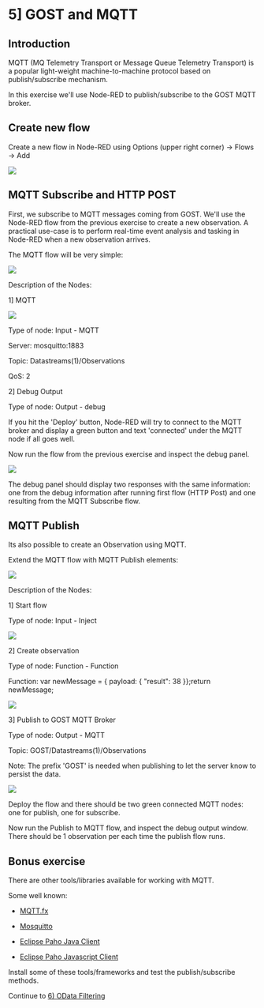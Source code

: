 # 5] GOST and MQTT

## Introduction

MQTT (MQ Telemetry Transport or Message Queue Telemetry Transport) is a popular light-weight machine-to-machine protocol based on publish/subscribe mechanism.

In this exercise we'll use Node-RED to publish/subscribe to the GOST MQTT broker.

## Create new flow

Create a new flow in Node-RED using Options (upper right corner)  -> Flows -> Add

<kbd><img src = "images/nodered_add_flow.png"></kbd>

## MQTT Subscribe and HTTP POST

First, we subscribe to MQTT messages coming from GOST. We'll use the Node-RED flow from the previous exercise to create a new observation. A practical use-case is to perform real-time event analysis and tasking in Node-RED when a new observation arrives.

The MQTT flow will be very simple:

<kbd><img src="images/nodered_mqtt_flow.png"></kbd>


Description of the Nodes:

1] MQTT

<kbd><img src="images/nodered_mqtt.png"></kbd>

Type of node: Input - MQTT

Server: mosquitto:1883

Topic: Datastreams(1)/Observations

QoS: 2

2] Debug Output

Type of node: Output - debug

If you hit the 'Deploy' button, Node-RED will try to connect to the MQTT broker and display a green button and text 'connected' under the MQTT node if all goes well.

Now run the flow from the previous exercise and inspect the debug panel. 

<kbd><img src="images/nodered_mqtt_debug.png"></kbd>

The debug panel should display two responses with the same information: one from the debug information after running first flow (HTTP Post) and one resulting from the MQTT Subscribe flow.

## MQTT Publish

Its also possible to create an Observation using MQTT.

Extend the MQTT flow with MQTT Publish elements:

<kbd><img src="images/nodered_mqtt_publish.png"></kbd>

Description of the Nodes:

1] Start flow

Type of node: Input - Inject

<kbd><img src= "images/nodered_start.png"></kbd>

2] Create observation

Type of node: Function - Function

Function: var newMessage =  { payload: {  "result": 38 }};return newMessage;

<kbd><img src= "images/nodered_mqtt_create_observation.png"></kbd>

3] Publish to GOST MQTT Broker

Type of node: Output - MQTT

Topic: GOST/Datastreams(1)/Observations

Note: The prefix 'GOST' is needed when publishing to let the server know to persist the data.

<kbd><img src="images/nodered_mqtt_publish_node.png"></kbd>

Deploy the flow and there should be two green connected MQTT nodes: one for publish, one for subscribe.

Now run the Publish to MQTT flow, and inspect the debug output window. There should be 1 observation per each time the publish flow runs.

## Bonus exercise

There are other tools/libraries available for working with MQTT.

Some well known:

- <a href="http://mqttfx.org/">MQTT.fx</a>

- <a href="https://mosquitto.org/">Mosquitto</a>

- <a href="https://eclipse.org/paho/clients/java/">Eclipse Paho Java Client</a>

- <a href="https://eclipse.org/paho/clients/js/">Eclipse Paho Javascript Client</a>

Install some of these tools/frameworks and test the publish/subscribe methods.

Continue to <a href = "6_odata_filtering.md">6) OData Filtering</a>
